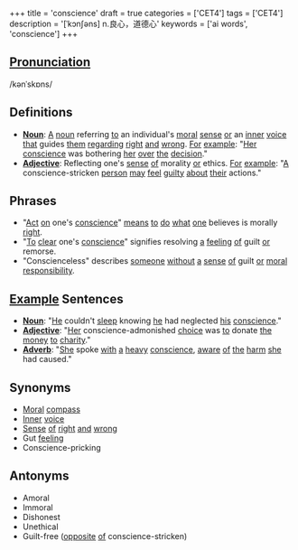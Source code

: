 +++
title = 'conscience'
draft = true
categories = ['CET4']
tags = ['CET4']
description = '[ˈkɔn∫əns] n.良心，道德心'
keywords = ['ai words', 'conscience']
+++

## [Pronunciation](/en/post/pronunciation/)
/kənˈskɒns/

## Definitions
- **[Noun](/en/post/noun/)**: [A](/en/post/a/) [noun](/en/post/noun/) referring [to](/en/post/to/) an individual's [moral](/en/post/moral/) [sense](/en/post/sense/) [or](/en/post/or/) an [inner](/en/post/inner/) [voice](/en/post/voice/) [that](/en/post/that/) guides [them](/en/post/them/) [regarding](/en/post/regarding/) [right](/en/post/right/) [and](/en/post/and/) [wrong](/en/post/wrong/). [For](/en/post/for/) [example](/en/post/example/): "[Her](/en/post/her/) [conscience](/en/post/conscience/) was bothering [her](/en/post/her/) [over](/en/post/over/) [the](/en/post/the/) [decision](/en/post/decision/)."
- **[Adjective](/en/post/adjective/)**: Reflecting one's [sense](/en/post/sense/) [of](/en/post/of/) morality [or](/en/post/or/) ethics. [For](/en/post/for/) [example](/en/post/example/): "[A](/en/post/a/) conscience-stricken [person](/en/post/person/) [may](/en/post/may/) [feel](/en/post/feel/) [guilty](/en/post/guilty/) [about](/en/post/about/) [their](/en/post/their/) actions."

## Phrases
- "[Act](/en/post/act/) [on](/en/post/on/) one's [conscience](/en/post/conscience/)" [means](/en/post/means/) [to](/en/post/to/) [do](/en/post/do/) [what](/en/post/what/) [one](/en/post/one/) believes is morally [right](/en/post/right/).
- "[To](/en/post/to/) [clear](/en/post/clear/) one's [conscience](/en/post/conscience/)" signifies resolving [a](/en/post/a/) [feeling](/en/post/feeling/) [of](/en/post/of/) guilt [or](/en/post/or/) remorse.
- "Conscienceless" describes [someone](/en/post/someone/) [without](/en/post/without/) [a](/en/post/a/) [sense](/en/post/sense/) [of](/en/post/of/) guilt [or](/en/post/or/) [moral](/en/post/moral/) [responsibility](/en/post/responsibility/).

## [Example](/en/post/example/) Sentences
- **[Noun](/en/post/noun/)**: "[He](/en/post/he/) couldn't [sleep](/en/post/sleep/) knowing [he](/en/post/he/) had neglected [his](/en/post/his/) [conscience](/en/post/conscience/)."
- **[Adjective](/en/post/adjective/)**: "[Her](/en/post/her/) conscience-admonished [choice](/en/post/choice/) was [to](/en/post/to/) donate [the](/en/post/the/) [money](/en/post/money/) [to](/en/post/to/) [charity](/en/post/charity/)."
- **[Adverb](/en/post/adverb/)**: "[She](/en/post/she/) spoke [with](/en/post/with/) [a](/en/post/a/) [heavy](/en/post/heavy/) [conscience](/en/post/conscience/), [aware](/en/post/aware/) [of](/en/post/of/) [the](/en/post/the/) [harm](/en/post/harm/) [she](/en/post/she/) had caused."

## Synonyms
- [Moral](/en/post/moral/) [compass](/en/post/compass/)
- [Inner](/en/post/inner/) [voice](/en/post/voice/)
- [Sense](/en/post/sense/) [of](/en/post/of/) [right](/en/post/right/) [and](/en/post/and/) [wrong](/en/post/wrong/)
- Gut [feeling](/en/post/feeling/)
- Conscience-pricking

## Antonyms
- Amoral
- Immoral
- Dishonest
- Unethical
- Guilt-free ([opposite](/en/post/opposite/) [of](/en/post/of/) conscience-stricken)
